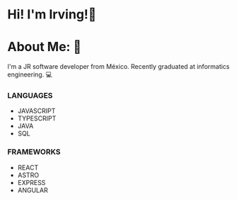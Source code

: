 # Hi! I'm Irving!👋
# About Me: 📑
I'm a JR software developer from México.
Recently graduated at informatics engineering.
💻
### LANGUAGES
- JAVASCRIPT
- TYPESCRIPT
- JAVA
- SQL
### FRAMEWORKS
- REACT
- ASTRO
- EXPRESS
- ANGULAR

